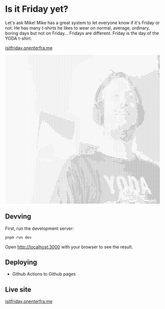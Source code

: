 # Is it Friday yet?

Let's ask Mike! Mike has a great system to let everyone know if it's Friday or not. He has many t-shirts he likes to wear on normal, average, ordinary, boring days but not on Friday... Fridays are different. Friday is the day of the YODA t-shirt.

[isitfriday.onenterfra.me](isitfriday.onenterfra.me)

<pre style='font-size: 3px;'>
......................................:.:::::::::::::::::::::::::::::::::::::::::::::::::::::::::::::::::::::::::::::::::::::::::::::::::::::::::::::::::::::::-------------------------------------------------------------------------------------------------------------------+#+=#@@@@@@%%%%%#######%@@@@%=-+%@@@%%@@@@%%%%%%%%%%%%%%*###%@@@@@@@@@@@@@@@@@@@@@@@@@@@@@@@@@@@@@@@@@@@@@@@@@@@%%%@@@@%%*====
.........................................:::::::::::::::::::::::::::::::::::::::::::::::::::::::::::::::::::::::::::::::::::::::::::::::::::::::::::::::::::::--------------------------------------------------------------------------------------------------------------------+#%##@@@@@@%%%%%%%###%@@@@@@*--=%@@@@@@@@@@%%%%%%%%%%%%%####%@@@@@@@@@@@@@@@@@@@@@@@@@@@@@@@@@@@@@@@@@@@@@@@@@@%%%%@@@@%%+====
.........................................:::::::::::::::::::::::::::::::::::::::::::::::::::::::::::::::::::::::::::::::::::::::::::::::::::::::::::::::::::----------------------------------------------------------------------------------------------------------------------=##%*@@@@%%@@%%%%%%#%%@@@@@@**@@@%@@@@@@@@@%%%%%%%%%%%@@%###%@@@@@@@@@@@@@@@@@@@@@@@@@@@@@@@@@@@@@@@@@@@@@@@@@@%%##@@@@@%=====
.........................................:::::::::::::::::::::::::::::::::::::::::::::::::::::::::::::::::::::::::::::::::::::::::::::::::::::::::::::----------------------------------------------------------------------------------------------------------------------------=*#%%@@@@%%%%%%%%%%%%%%@@@@@@@@@%*#@@@@@@@@%%%%%%%%%%%@@@###%@@@@@@@@@@@@@@@@@@@@@@@@@@@@@@@@@@@@@@@@@@@@@@@@@@%%#%@@@@@#=====
.........................................:::::::::::::::::::::::::::::::::::::::::::::::::::::::::::::::::::::::::::::::::::::::::::::::::::::::::---------------------------------------------------------------------------------------------------------------------------------+#%%%@@@%%%%%%%%%%%%@@@@@@@#*#%@@@@@@@@@@@@%%%%%%%%%@@@@##%@@@@@@@@@@@@@@@@@@@@@@@@@@@@@@@@@@@@@@@@@@@@@@@@@@@@@@@@@@@%+-====
.........................................::::::::::::::::::::::::::::::::::::::::::::::::::::::::::::::::::::::::::::::::::::::::::::::::::::---------------------------------------------------------------------------------------------------------------------------------------*#%%%@@%%%%%%%%%%@@@@@@@@@@@%=-*@@@@@@@@%%%%%%%%%%%@@@@@@@@@@@@@@@@@@@@@@@@@@@@@@@@@@@@@@@@@@@@@@@@@@@@@@@@@@@@@@@@@@#=-====
.........................................::::::::::::::::::::::::::::::::::::::::::::::::::::::::::::::::::::::::::::::::::::::::::::::::-------------------------------------------------------------------------------------------------------------------------------------------*%%%%%@@%%%%%%%%%@@@@@@@@@@@%=-#@@@%%%#%%%%%%%%%%@@@@@@@@@@@@@@@@@@@@@@@@@@@@@@@@@@@@@@@@@@@@@@@@@@@@@@@@@@@@@@@@@@@%==-=*==
..............................................::::::::::::::::::::::::::::::::::::::::::::::::::::::::::::::::::::::::::::::::::::::::---------------------------------------------------------------------------------------------------------------------------------------------=%@@@%%%%%%%%%%%%%%@@@@@@@@@@##%@@####%%%%%%%%%%%@@@@@@@@@@@@@@@@@@@@@@@@@@@@@@@@@@@@@@@*=#@@@@@@@@@@@@@@@@@@@@@@@@@%+-==+*==
..............................................:.::::::::::::::::::::::::::::::::::::::::::::::::::::::::::::::::::::::::::::::::::::-----------------------------------------------------------------------------------------------------------------------------------------------+@@@@%%%@%%%%%%%##%@@@@@@@@@@@@@@@###%%%%%%%%%%@@@@@@@@@@@@@@@@@@@@@@@@@@@@@@@@@@@@@@@@%==%@@@@@@@@@@@@@@@@@@@@@@@@@*--=+**==
.................................................:::::::::::::::::::::::::::::::::::::::::::::::::::::::::::::::::::::::::::::::::--------------------------------------------------------------------------------------------------------------------------------------------------#@@@@%%%%%%%%%####%@@@@@@@@##@@@@@##%%%%%%%%@@@@@@@@@@@@@@@@@@@@@@@@@@@@@@@@@@@@@@@@@@+-+@@@@@@@@@@@@@@@@@@@@@@@@@#===**#+==
............................................:....::::::::::::::::::::::::::::::::::::::::::::::::::::::::::::::::::::::::::::-------------------------------------------------------------------------------------------------------------------------------------------------------=#@@##%%%%%%%%#####@@@@@@@@@@@@@@@@%%%%%@@@@@@@@@@@@@@##@@@@@@@@@@@@@@@@@@@@@@@@@@@@@*=-+@@@@@@@@%#%@@@@@@@@@@@@@#==-+***===
...........................................:::::::::::::::::::::::::::::::::::::::::::::::::::::::::::::::::::::::::::::::::---------------------------------------------------------------------------------------------------------------------------------------------------------=#%=-+#%%%%%%####*%@@@@@@@@@@@@@@@@%%%@@@@@@@@@@@@@@@@@@@@@@@@@@@@@@@@@@@@@@@@@@@@@@+=-+@@@@@@@#%@%@@@@@@@@@@@@%+==-+*#+===
.................................................:::::::::::::::::::::::::::::::::::::::::::::::::::::::::::::::::::::::::-------------------------------------------------------------------==**+-------------------------------------------------------------------------=--==---=+=-----=#%%%%%####*#@@@@@@@@@*==++++*%%%@@@@@@@@@@@@@@@#@@@@@@@@@@@@@@@@@@@@@@@@@@@@@*==#@@@@@##@%++@@@@@@@@@@@@@@@@@@@#====
.................................................::::::::::::::::::::::::::::::::::::::::::::::::::::::::::::::::::::::::::----------------------------------------------------------------------+#+-----------------------------------------------------------------------========*#=-======+%%%%####**#@@@@@@#=*#*++===+%%@@@@@@@@@@@@@@@@@@@@@@@@@@@@@@@@@@@@@@@@@@@@@%==%@@@%@@%*==%@@@@@@@@@%*==+*#@%#+====
.................................................:::::::::::::::::::::::::::::::::::::::::::::::::::::::::::::::::::::::::-----------------------------------------------------------------------==#*===+*+==+#####+==-----------------------------------------------==============*%+-=======*%%%####***%@@@%@%=%@@@@@@@@@@@@@@@@@@@@@@@@#==#@@@@@@@@@@@@@@@@@@@@@@@@@@@*=#@@@@@%+===*@@@@@@@@@%+=====#%#+=====
.................................................::::::::::::::::::::::::::::::::::::::::::::::::::::::::::::::::::::::::---------------------------------------------------------------------==+##*****####*##*#%#####*+----------------------------------=------=================+##=-=====*%%%%%%####*#@@*+@@**@@@@@@@@@@@@@@@@@@@@@@@@*==*@@@@@@@@@@@@@@@@@@@@@@@@@@+=#@@@@@*====+@@@@@@@@@#======#%#*======
.................................................:::::::::::::::::::::::::::::::::::::::::::::::::::::::::::::::::::::::-------------------------------------------------------------------===+++##****####****#%###%####*===--------------------------------=======================*%*====-+%%%%%%%%####*#@*+%@*+%@@@@@@@@@@@@@@@@@@@@@@@*==+@@@@@@@@@@@@@@@@@@@@@@@@@#=*@@#*#@@+==+%@@@@@@@%+======#%#*=======
.................................................::::::::::::::::::::::::::::::::::::::::::::::::::::::::::::::::::::::-------------------------------------------------------------------=+*******+++*****+**#####%%####*****=-=====-------====-----==============================-=#%*=====*@@@@%%%%%####%@@@#==*@@@@@@@@@@@@@@@@@@@@@@@*==+%@@@@@@@@@@@@@@@@@@@@@@@*========*@@*=%@@@@@@@%+======#%#*========
..............................................::::::::::::::::::::::::::::::::::::::::::::::::::::::::::::::::::::::::::----------------------------------------------------------------==+*###*++++==+++++++========+*#%#****#*+================----================================*%%+====*%@@@@@%%%%%###%@@@#==#@@@@@@@@@@@@@@@@@@@@@@@%+=%@@@@@@@@@@@@@@@@@@@@@#+==========+%@@@@@@@@@@%=====+%%%*=========
.................................................::::::::::::::::::::::::::::::::::::::::::::::::::::::::::::::::::::::::------------------------------------------------------------==++=*#%#*==+==----==-------------==+*+**#%#+=-================================================-=*%%**%@@@#*%@@@@@%%%%%%@@@%#+=#%%@@@@@@@@@@@@@@@@@@@@@#=#@@@@@@@@@@@@@@@@@%#+=============-+@@@@@@@@@@%===-*%%#*==========
.................................................::::::::::::::::::::::::::::::::::::::::::::::::::::::::::::::::::::::::--------------------------------------------------==-------=*+++=+#%*+=---::::::::::::::::::-----===*#%%#+====================================================#%%@@%+====*%@@%%%%%%%%@@%@@%#*%@@@@@@@@@@@@@@@@@@@@@%**@@@##**+=+@@@%#+=================+%@@@@@@@@@@#===#%%#+===========
....................................................::::::::::::::::::::::::::::::::::::::::::::::::::::::::::::::::---::----------------------------------------------------=--=-=***++++*##+=-:::::::::::::::::::::---------=#%%#*+===-===============================================#%%@%%*=====*%@@@@@@@@@%*===+###*******##@@@@@@@@@@%###@@@+======#%=====================#@@@@@@@@@@@+-+%%%#+============
....................................................::::::::::::::::::::::::::::::::::::::::::::::::::::::::::::::::---::-------------------------------------------------------=+++===++++++-:::::....::::::::::::::::-------===#%##+===================================================#%%%@@@@#====+%@@@@@@@@@#===============%%*#@@@%%%##**@@@+======+%*=====================+=+@@@@@@@%+%%%%*==============
....................................................::::::::::::::::::::::::::::::::::::::::::::::::::::::::::::::::---:------------------------------------------------------=#*++==+*+====-::...........:::::::::::::::------===*@#**===================================================#%%%@@@@*=====+#@@@@@@@@%==============%#============%@@*=======%@%%%+===================+@@@@@@@@@%%*================
.......................................................::::::::::::::::::::::::::::::::::::::::::::::::::::::::::::::::-----------------------------------------------------=*%#=++++===--::..............::::::::::::::::-----====+##**+==================================================*%%%@@@%=====+@@##@@@@@@@*============%*============#@@#+#%@@@@@@@@@+===================+@@@@@@%%%*==================
......................................................:::::::::::::::::::::::::::::::::::::::::::::::::::::::::::::::::---------------------------------------------------=#%%%+*##*+==:::..................:::::::::::::::-----====+****%*=================================================+#%%@@@*===#@%+===+#@@@@@@@@@@@@@%+=+%*============*@@%*@@@@@@@@@@@*===================*@@@@%%%%*===================
.......................................................::::::::::::::::::::::::::::::::::::::::::::::::::::::::::::::::--------------------------------------------------*#%@@%*###*=-:......................:::::::::::::::-----====+**#%@%#=================================================#%%%@@**@@#========+++#@@@@@@@@@#=*%+============+@@@+%@@@@@@@@@@*===================#@%%%#%#=====================
........................................................:::::::::::::::::::::::::::::::::::::::::::::::::::::::::::::::------------------------------------------------=#%%@@%*##*+--:.....................:::::::::::::::::-----====++*#%@@@%*================================================+#%%@@@@+=============%@@@@@@@@%+%#==============+++=*@@@@@@@@@@*==================+######+======================
.......................................................::::::::::::::::::::::::::::::::::::::::::::::::::::::::::::::::-----------------------------------------------+#%%@@%**+=----:...............::::--:::::::::::::::---------====+##@@@%%#=================================================+#%%%@@%+===========+@@@@@@@@@%@*===============+++=%@@@@@@@@@*===+*#%%==========*#*##+========================
....................................................:::::::::::::::::::::::::::::::::::::::::::::::::::::::::::::::::::----------------------------------------------+#%@@@#*+=------:............:::::-::::::::..:::::------===++=====+**#@@@%%%+=================================================+#%%%@@@%*=========*@@@@@@@@@%+===============+++=*@@@@@@@@@@@@@@@@@#=========+*#*+==========================
.........................................................::::::::::::::::::::::::::::::::::::::::::::::::::::::::::::::---------------------------------------------+#%@@%#**+=-----::............::::::::::::::...:::--============+===+**%@@@%%%+==================================================+###%%%@@%+=======*@@@@@@@@*================+++==%@@@@@@@@@@@@@@@#=========*#+=============================
.........................................................::::::::::::::::::::::::::::::::::::::::::::::::::::::::::::::--------------------------------------------=#%%@@#*+====----::...........:::::::-----:::.....:--=+++====------===*#*%@@@%%%+===================================================+####%%%+========+@@@@@@@@%%%%%%%%#========++==*@@@@@@@@@@@@%%#=======+*+================================
........................................................:::::::::::::::::::::::::::::::::::::::::::::::::::::::::::------------------------------------------------*#%@@%*++++==---:::..........:---::-==++==-::.....::-=+++=====-----==++#*+#@@@#%%+=====================================================*###%#+========+%@@@@@@@@@@@@@@@========++===#@@@@@@%%@@@%*===========================================
.........................................................:::::::::::::::::::::::::::::::::::::::::::::::::::::::::::::--------------------------------------------+#%@@@+=++**=---:::..........::---=++++*++=-::.....::-=+****++++++====++*#+=#@@%#%%+=======================================================+*##+=========*@@@@@@@@@@@@@%========++===+%%%%%@@@@@#=============================================
.........................................................:::::::::::::::::::::::::::::::::::::::::::::::::::::::::::::--------------------------------------------*%%@@*=+++++=-----:..........-+=-::::----=-:::.....::-=+++**+==*##%#+++++#*==#@@%#%#===========================================================+*#*+=======#@%%%%%%%%%@%========+++===+@@@@@@%*===============================================
......................................................:..::::::::::::::::::::::::::::::::::::::::::::::::::::::::::----------------------------------------------=#%%@%=-=++===---=-........:-::..::::--===--:::.....:::-=++++++====+***+++##==+%@@%#%*========================================================================+#%%%######========+++====+#**+==================================================
......................................................:..::::::::::::::::::::::::::::::::::::::::::::::::::::::::::----------------------------------------------=+#%@%+===========-:.........::::::::::::::::.......:::-=+++=+++++++++*#++*#+==*@@@%%#============================================================================+*##%%*========+**===========================================================
......................................................::.::::::::::::::::::::::::::::::::::::::::::::::::::::::::::----------------------------------------------=+*#%%+-==+++++===-:...........:::::::::::::::......:::--=++=====+++++==+**#+===%@@@@%+=========================================================================================#%@@#==========================================================
......................................................:::::::::::::::::::::::::::::::::::::::::::::::::::::::::::::----------------------------------------------=***#*-+%@@@@%%*+=-.................::::::::::......:::-==+++===-=========**+===%@@@@%+=========================================================================================#@@@#==========================================================
......................................................:::::::::::::::::::::::::::::::::::::::::::::::::::::::::::::----------------------------------------------=+****##%%%%%%%#*=-.................::::----:..-+*+-:--=+**++===------====+####*%@@@@%+=============================================================================================+==========================================================
......................................................::::::::::::::::::::::::::::::::::::::::::::::::::::::::::::-----------------------------------------------#@%#**##%@%%%%%%+=:................:::------::-*%*=::-+#%@#**+===-------===*@@@@@@@@@@*=============================================================================================+==========================================================
......................................................::::::::::::::::::::::::::::::::::::::::::::::::::::::::::::::--------------------------------------------+**####**#%%%%%%%*+:...............:::---::::---=-----=*##%##**+===------==++#@@@@@@@@@@+============================================================================================++=========================================================
......................................................::::::::::::::::::::::::::::::::::::::::::::::::::::::::::::::-------------------------------------------=++*###%#**#%%%%%%*+:...............:----::::::--==+++===++***+++++===---===++*@@@@@@@@@@%=============================================================================================+=========================================================
.....................................................:::::::::::::::::::::::::::::::::::::::::::::::::::::::::::::::------------------------------------------=+++*##*#%###%%%%%%#=:..............:----::::::---===++=====+**++++++========++#@@@@@@@@@@@*============================================================================================+=========================================================
........................................................:::::::::::::::::::::::::::::::::::::::::::::::::::::::::::-------------------------------------------=++++***##***#%%%%%%=:.............:::-=-------:::--------===+++++++++======+++*@@@@@@@@@@@@%+==========================================================================================+=========================================-=====------====
.......................................................::::::::--::::::::::::::::::::::::::::::::::::::::::::::::---------------------------------------------=+++++++*#*++*#%%%%#=:............::--====-::::::------==++++++++++++++=====++++%@@@@@@@@@@@@*==========================================================================================++=======================================-------------====
........................................................::::::-=+====---:::::::::::::::::::::::::::::::::::::::-----------------------------------------------=+++++==+#*==+#%%%%#-::...........::---==-::::-==+=:::::---=*##*******++====++++#@@@@@@@@@@@@#=========================================================================================+#%#+====================================---==---------====
..........................................................:::.-=============--:::::::::::::::::::::::::::::::::::::-------------------------------------------+++++++++#*===*%%%%%-::...:::......::--------=*-.....:.::::-==+*##******=-==++++*@@@@@@@@@@@@#========================================================================================+%%%@%=============================================-=---====
..........................................................::::-====================--::::::::::::::::::::::::::::::::::::-------------------------------------=++++++++##+==*%%%%#-::..:::::....::::--=====-::::--===========++###****+=-===+**%@@@@@@@@@@@#=========================================================================================*%@%+============================================------====
.............................................................:============================--:::::::::::::::::::::::::::::::::--:------------------------------=++++++++##+++*%@@@#-::..:::::::::::::---:......:::::-----====++++++===++====+**#%@@@@@@@@@@@*===================================================================================================================================-===----------===
.............................................................:===================================--:::::::::::::::::::::::::::::::----------------------------=++++++++#%++*#@@%@%-:::...:::::::::::::::......:::::-----==+==++++++======+++**#%@@@@@@@@@@@*===================================================================================================================================-===----------===
.............................................................-==========================================---:::::::::::::::::::::::::::------------------------=++++++++#%+++#@@@@%=:::::::::::::::::::::::....::::::----=====+++++++=====+++**#%@@@@@@@@@@%+==============================================================================================================================-======------------===
.........................:...................................-=================================================--::::::::::::::::::::::------------------------=++=++==##+++#@@@@%+:::::..::::::::::::::......:::::::--=====+++++++======+++*##%@@@@@@@@@@#======================================================================================================================================------------===
.........................:..................................:======-==--=========================================++===--::::::::::::::--------------------------=++++++%#+++%@@@@%*-:::::.:::::::::.::::::.....::::::--=---===+====++++++++**##%@@@@@@@@@%+============================================================================================================================---=======------------===
............................................................:=====---=--=====================================================--:::::::----------------------------=++++%*+++%@@@@%*--::::::---:::::::::::::::::::::::------=======++++++*****#%@@@@@@@@@%*=============================================================================================================================---------=------------===
........................:...................................:=====----------==================================================-:::::::------------------------------=+*#+++*%@@%%%*---:::--:-:::::::::---::::::::::::-----=======+++********#%%@@@@@@@@%+==============================================================================================================================--==-=====-------------==
............................................................-===---------------===============================================-:::::::---------------------------------=+**#%%%%%%*-:-:::--::-:--:::::----------------========+++*********###%@@@@@@@#+================================================================================================================================---==------------------==
............................................................-===----------------==============================================:::::::::-----------------------------------=+++++++=:----::------:::::--------==----=========+++****########%%%@@@@%*===================================================================================================================================-====------------------==
............................................................===--------------------==========================================-:::::::::------------------------------------------==:::::::----::::::--------====-==========++++**#########%%%%@@%+-======================================================================================================================================----------------------=
...........................................................:===---------------------=========================================-:::::::::-------------------------------------------=::-::-::---:::----::-----=++==+++++++++++****#########%%%+===========================================================================================================================================-----------------------=
...........................................................:==-------------------------======================================-.::::::::--------------------------------------------:.:::::::------==---===-==+++++******+*****####%%####%%#+=-=========================================================================================================================================------------------------=
...........................................................-==---------------------------====================================-::::::::--------------------------------------------=-.:-:-------===--===+===++*********##*#####%%##%%%%%%%#+============================================================================================================================================------------------------=
...........................................................-=------------------------------==================================-::::::::--------------------------------------------=-..:--=----======--===++++++*****########%%%%%%%%%%%%%+====================================================================================================================================----=====-------------------------
..........................................................:==----------------------------------=============================-:::::::::-------------------------------------------===..::-===--=++++=======+++++********#####%%%%%%%%%%%#+=====================================================================================================================================------===------------------------=
..........................................................:==-------------------------------------==========================-:::::::::-------------------------------------------===...:::----===++++=====++******###########%%%%%%%%@%+-================================================================================================================================--------------------------------------=
..........................................................:==----------------------------------------======================--:::::::::--------------------------------------------=-:...:::::--==++++++++****************#####%%%%@%%#+==================================================================================================================================-------------------------------------==
..........................................................-=------------------------------------------====================---:::::::::----------------------------------------------.....:::::--===+++++++**************######%%@@%%#*====--========================================================================================================================-=----------------------------------------==
..........................................................-=-------------------------------------------------=============---:::::::::----------------------------------------------.....::::::::-==++++++++***###**#####%%%%%%@@%%%#+====--========================================================================================================================------------------------------------------==
..........................................................=-------------------------------------------------------========---.::::::::---------------------------------------------:......:::::::::---=+===+++++*########%%%%%@%%###*===---========================================================================================================================-------------------------------------------==
.........................................................:=-----------------------------------------------------------------::::::::::---------------------------------------------..............::::--==---=--=+++**#####%%%%##****+==------======================================================================================================================--------------------------------------------=
.........................................................:=-----------------------------------------------------------------::::::::::--------------------------------------------:...............::::::---::::---==++****###*****++==----==========================================================================================================================--------------------------------------------
.........................................................-=-----------------------------------------------------------------:::::::::-=====--------------------------------------:..................::::::::::::::--==+++******+++++=-------=======================================================================================================================---------------------------------------------
.......................... ..............................------------------------::-----------------------------------------:::::::::-++++++++=========--------------------------..................:::::::::::::::---===++++++++++++=--------==================================================================================================================-------------------------------------------------
........................................................:-------------------:::::::::---------------------------------------:::::::::-+++++++++++++++++++======----------------:...................:::::::::..::::-----====+++++++++=---------================================================================================================================--------------------------------------------------
........................................................:=----------------::::::::::::-------------------------------------:..:::::::-+++++++++++++*%%%#++++++++==========---:.....................::::::::..::::::----=====++++++++=---------================================================================================================================--------------------------------------------------
........................................................:=-------:-----::::::::::::::::------------------------------------:..:::::::-+++++++++++++*%%%%%##%###*+++*+=+++=-:.......................::::::::..:::::::----======++++++----------================================================================================================================--------------------------------------------------
........................................................-----:-::::::::::::::::::::::::------------------------------------:...::::::=+++++++++++*#%%%%%#*++*##***###*=-:...........................:::::::...::::::-----======+++++----------================================================================================================================--------------------------------------------------
........................................................-----:::::::::::::::::::::::::::-----------------------------------:.....::::=++++++++++#%%%%%#+==+**+=++++*+=:.............................::::::::::::::::-----=====++++++---------=================================================================================================================--------------------------------------------------
.......................................................:---:::::::::::::::::::::::::::::-----------------------------------:.:..:::::=+++##*++++*#%%%%*=+==++****####****+-:..........................::::::::::::::----======++++++=------------====-====================================================================================================-----------------------------------------------------=
.......................................................:---:::::::::::::::::::::::::::::-----------------------------------....::::.:=++*#*++**+*###**************#######*###+-.........................::::::--:::--------====++++++==-------------=---==============================================================================================-==------------------------------------------------------=
.......................................................:--:::::::::::::::::::::::::::::-----------------------------------:.....:::-=+++*+++*******************###*#############*=:.....................:::::--------------====+++++++#%@%*=---------==-=============================================================================================-----------------------------------------------------------
.......................................................---:::::::::::::::::::::::::::::-----------------------------------==++**********#####################################%#######*=-:...............::::::-------------===++++++++++*%@%*---------------=======================================================================================-------------------------------------------------------------
.......................................................--:::::::::::::::::::::::::::::::------------------------------=+********################################################%%%########***++=-:.....:::::-----==------=====++++++++++*%%@%+=====-----------=================================================================================----------------------------------------------------------------
.......................................................-::::::::::::::::::::::::::::::::::::::::::-----------------=+++******###########%%%########%###########################%##%%%%%%%%%######%%##*++=--:::--------------============+#%@@@#*++==---------------=============================================================================-====-----------------------------------------------------------
......................................................:-::::................::::::::::::::::::::::::::-----------=++++*****###########%%%%%%%%####%%%%%%%########################%%%%%%%%%%%%%%%%%%%%%%%%%%%%###**+===-------========+#%%%%@@@@@@%*+==---------------==================================================================================----------==---------------------------------------------
......................................................:-::::::.....................:::::::::::::::::::::::::::-==+++++*#############%%%%%%%%%%%#####%%%%%%%%%########################%%%%%%%%%%%%%%%%%%%%%%%%%%%%%%%@@@@%%%%#**++*##%%%%@@@@@@@@@@%%%@@%#*+=------=-------==================================================================-----============---------------------------------------------------
......................................................--:::::::::::::::::::.........:::::::::::::::::::::::::-=++++*++##%##########%%%%%%%%%%%%%######%%%%%%%%%%%%%%%###%%###%%%%###%%%%%%%%%%%%%%@@@@@@@%%%%%%%%%%@@@@@@@@@@@@%%%@@@@@@@@@@@@@@@@@@@@@@@@@@@%%%%#*+==----=====--====================================================================-----------------------------------------------------------
......................................................--:::::::::::::::::::::::::::::::::::::::::::::::::::--=++++*****#%%##########%%%%%%%%%%%%%%######%%%%%%%%%%%%%%###%%%%%%%%%%%%%%%%%%%%%%%%%%%%%%%%@@@@@@@@@@@@@@@@@@@@@@@@@@@@@@@@@@@@@@@@@@@@@@@@@@@@@@@@@%%@@%%#*+=---==--=-----=================================================----------------------------------------------------------------------
.....................................................:--::::::::::::::::::::::::::::::::::::::::::::::::::===++********#%%%%#########%%%%%%%%%%%%%%#######%%%%%%%%%%%%%%#%%%%%%%%%%%%%%%%%%%%%%%%%%%%%%%%%%%%%%%@@@@@@@@@@@@@@@@@@@@@@@@@@@@@@@@@@@@@@@@@@@@@@@@@@@@@@@@@@%%%#*=--=---------=========================+============-==---------------------------------------------------------------------------
.....................................................:--::::::::::::::::::::::::::::::::::::::::::::::::-+==+++********#%%%%%%%######%%%%%%%%%%%%%%########%%%%%%%%%%%%%%%%%%%%%%%%%%%%%%%%%%%%%%%%%%%%%%%%%%%%%%%%%%%%%%@@@@@@@@@@@@@@@@@@@@@@@@@@@@@@@@@@@@@@@@@@@@@@@@@@@%%%@%%*=--=--------=====--===============+============-==---------------------------------------------------------------------------
.....................................................---::::::::::::::::::::::::::::::::::::::::::::::-=+==++++********##%%@%%%%%####%%%%%%%%%%%%%%%#######%%%%%%%%%%%%%%%%%%%%%%%%%%%%%%%%%%%%%%%%%%%%%%%%%%%%%%%%%%%%@@@@@@@@@@@@@@@@@@@@@@@@@@@@@@@@@@@@@@@@@@@@@@@@@@@@@@@@@@@@@%+-=-----------=---===============+=========----=----------------------------------------------------------------------:::--
.....................................................--:::::::::::::::::::::::::::::::::::::::::::::::=+===+******###***#%%%%%%%%%####%%@@%%%%%%%%%%%#######%%%%%%%%%%%%%%%%%%%%%%%%%%%%%%%%%%%%%%%%%%%%%%%%%%%%%%%%%%%%%@@@@@@@@@@@@@@@@@@@@@@@@@@@@@@@@@@@@@@@@@@@@@@@@@@@@@@@@@@@@@*=------------------=-==========+=========----=----------------------------------------------------------------------:::::
.....................................................--::::::::::::::::::::::::::::::::::::::::::::::-=++++*******####**#%%%%%%%%%%###%%@@%%%%%%%%%%%%########%%%%%%%%%%%%%%%%%%%%%%%%%%%%%%%%%%%%%%%%%%%%%%%%%%%%%%%@@@@@@@@@@@@@@@@@@@@@@@@@@@@@@@@@@@@@@@@@@@@@@@@@@@@@@@@@@@@@@@@@@#=----------------------=================----==---------------------------------------------------------------------:::::
....................................................:--:::::::::::::::::::::::::::::::::::::::::::::-=+*++=+*******####*###%%@%%%%%%###%@@@@%%%%%%%%%%%########%%%%%@@%%%%%%%%%%%%%%%%%%%%%%%%%%%%%%%%%%%%%%%%%%%%%%%@@@@@@@@@@@@@@@@@@@@@@@@@@@@@@@@@@@@@@@@@@@@@@@@@@@@@@@@@@@@@@@@@@@#------------------------=======-=======-----=---------------------------------------------------------------------:::::
....................................................:-:::::::::::::::::::::::::::::::::::::::::::::-+=+*++=+*****##**##*#%#%%@@@%%%####%%@@@@%%%%%%%%%%%########%%%@@@@@%%%%%%%%%%%%%%%%%%%%%%%%%%%%%%%%%%%%%%%%%%%%%%%@@@@@@@@@@@@@@@@@@@@@@@@@@@@@@@@@@@@@@@@@@@@@@@@@@@@@@@@@@@@@@@@@@*-------------------------=====-=======-----=--------------------------------------------------------------------::::::
....................................................--::::::::::::::::::::::::::::::::::::::::::::-++=+*++=+**#####*###*##%%%%@@@%%%####%@@@@@%%%%%%%%%%#########%%@@@@@%%%%%%#%%%%%%%%%%%%%%%%%%%%%%%%%%%%%%%%%%%%%%%%%%%%%%%%@@@%%@@@@@@@@@@@@@@@@@@@@@@@@@@@@@@@@@@@@@@@@@@@@@@@@@@@@@@+-------------------------============-----=---------------------------------------------------------------------:::::
....................................................--:::::::::::::::::::::::::::::::::::::::::::-**+=+*++=++**#######%#*###%%@@@%%%%###%%@@@@%%%%%%%%%%%%#######%%%@@@@@%%%%%%#%%%%%%%%%%%%%%%%%%%%%%%%%%%%%%%%%%%%%%%%%%@%%%%@@@%%@@@@@@@@@@@@@@@@@@@@@@@@@@@@@@@@@@@@@@@@@@@@@@@@@@@@@@#=-------------------------====-======-----=-----------------------------------------------:::::::::::::---------:::::
....................................................--::::::::::::::::::::::::::::::::::::::::::-**++=+*+++++*##########*####%%@@%%%%%##%%%@@@%%%%%%%%%%%%%########%%@@@@@%%%%%%%%%%%%%%%%%%%%%%%%%%%%%%%%%%%%%%%%%%%%%%%%%%@%%%%%%%%@@@@@@@@@@@@@@@@@@@@@@@@@@@@@@@@@@@@@@@@@@@@@@@@@@@@@@#=-------------------------===-======---------------------------------------------::::---::::::::::::::::-------:::::
...................................................:--:::::::::::::::::::::::::::::::::::::::::-+*+++++++++++**#######%%**###%%@@@@@%%###%%@@@%%%%%%%%%%%%%%#######%%@@@@@@%%%%%#+=--==+#%%%%#+++++=*%%%%%#***++==+*#%%%%%%%%*****###%%@@@@@@@@@@@@@@@@@@@@@@@@@@@@@@@@@@@@@@@@@@@@@@@@@@@@@+------------------------=-==-======---------------------------------------------::::::::::::::::::::::::------:::::
...................................................:-::::::::::::::::::::::::::::::::::::::::::+***++++++*++++*###%%%#%%#**###%%@@@@%%%###%@@@@%%%%#%%%%%%%%%######%%@@@@@%%%%%%%*-:::::-*%%%=.:::::=%%%#-::::::::::::=#%%%%#-::::::::---+#@@@@@@@@#+++**%@@@@@@@@@@@@@@@@@@@@@@@@@@@@@@@@@@%=--------------------------==-====-----------------------------------:::::---::::::::::::::::::::::::::::-----:::::
...................................................--:::::::::::::::::::::::::::::::::::::::::-*#**++++++**+++**##%%%%%%#***###%@@@@@%%%##%%@@@@%%%%##%%%%%%%%######%%@@@@%%%%%%%##*::::::+%%=::::::+%%%=:::::::::::::::+%%%%+:::::-----:::=#@@@@@@#------*@@@@@@@@@@@@@@@@@@@@@@@@@@@@@@@@@@*--------------------------==-====-------------------------------::::::::::::::::::::::::::::::::::::::::::::::::::
...................................................--::::::::::::::::::::::::::::::::::::::::-+****++*+++**++++*##%%%%%%%#***##%%@@@@@%%%##%%@@@%%%%%##%%%%%%%%######%@@@@%%%%%%%%%%#=:::::+#-::::::#%%%=::--:-#%#*-:::::=#%%#-:::::=*+-:--::+@@%%@%-:-----*@@@@@@@@@@@@@@@@@@@@@@@@@@@@@@@@@@*--------------------------=-===-------------------------:::::::::::::::::::::::::::::::::::::::::::::::::::::::::
...................................................--:::::::::::::::::::::::::::::::::::::::-+*##**++**++***+++**##%%%%%@%##**##%@@@@@@%%##%%@@@%%%%%%%#%%%%%%%%#####%%@@@@%%%%%%%%%%%+:::::-::::::-%%%%*:::::-#%%%#-:::::+%%%+:::::=%%%=:::::+%%%%%=:------*@@@@@@@@@@@@@@@@@@@@@@@@@@@@@@@@@@+-------------------------=--==----------------------::::::::::::::::::::::::::::::::::::::::::::::::::::::::::::
..................................................:--:::::::::::::::::::::::::::::::::::::::+***#**+++*****+++++*##%%%%%@%#%%#*#%%@@@@@%%%##%@@@%%%%##%%%%%%%@%%%####%%@@@@@%%%%%%%%%%%*:::::::::::+%%%%#-:::--=%%%%*::::::*%%#-:::::*%%%=::::-*%%%%*::--+---*@@@@@@@@@@@@@@@@@@@@@@@@@@@@@@@@@%=------------------------==-==-------------------:::::::::::::::::::::::::::::::::::::::::::::::::::::::::::::::
..................................................:-:::::::::::::::::::::::::::::::::::::::=+******+++*******+++**#%%%%%@@%%@%###%@@@@@@%%%#%@@@%%%###%%%%%%%@@%%#####%%@@@@%%%%%%%%%%%%#-.::::::::*%%%%%*:::---*%%%%=:::-:-#%%+:::::=%%@*:::::-%%%%#-:--+#---+@@@@@@@@@@@@@@@@@@@@@@@@@@@@@@@@@*-------------------------=-===------------------:::::::::::::::::::::::::::::::::::::::::::::::::::::::::::::::
..................................................:-::::::::::::::::::::::::::::::::::::::-++******++++*******+++*##%%%%@@@%%@%##%@@@@@@@%%#%%@@%%%###%%%%%#%@@%%%####%%@@@@%%%%%%%%%%%%%%=:::::::-#%%%%%%=::::--#%%%#-:::::+%%#-:::::*%%%=:::::+%%%%-::--##---+%@@@@@@@@@@@@@@@@@@@@@@@@@@@@@@@@+------------------------=--==---------::-----:::::::::::::::::::::::::::::::::::::::::::::::::::::::::::::::::
..................................................--:::::::::::::::::::::::::::::::::::::-=+***#***++++*******++++*##%%%@@@%%%@%##@@@@@@%%%%%%@@@%%##%@@@%%#%%@@%%####%%@@@@%%%%%%%%%%%%%%%+::::::-#%%%%%%#-:::--+%%%#=:::--=*%%+:::::=%%%*:::::-#%%%=::::+%#---=%@@@@@@@@@@@@@@@@@@@@@@@@@@@@@@@%=-----------------------=--==-----::---:::::::::::::::::::::::::::::::::::::::::::::::::::::::::::::::::::::::
..................................................--:::::::::::::::::::::::::::::::::::::=++***#**+++++++******+++**##%%@@@@%%@@%#%@@@@@@%@%%%@@@%###%@@@%%%%%%@%%#*##%%@@@@%%%%%%%%%%%%%%%%-::::::+%%%%%%%+::::--*%%%#---------=------*%%%=:::::=%%%+::::-+*+---=#@@@@@@@@@@@@@@@@@@@@@@@@@@@@@@@*---------------------------=-----:::--:::::::::::::::::::::::::::::::::::::::::::::::::::::::::::::::::::::::
.................................................:-:::::::::::::::::::::::::::::::::::::-=++***#***++++++*******+++**##%@@@@%%%@@#%@@@@@@@@%%%@@%%##%@@@@%%%%%%%%%#*##%%@@@@%%%%%%%%%%%%%%%%#::::.::#%%%%%%%=::::-=%%%+--------=-----::=%###-:::--*%%#-:::---------#@@@@@@@@@@@@@@@@@@@@@@@@@@@@@@%=-----------------------=--=-----:::--:::::::::::::::::::::::::::::::::::::::::::::::::::::::::::::::::::::::
.................................................:-::::::::::::::::::::::::::::::::::::-=+++***##**+++++++******++++*##%%@@@@%%@@%#@@@@@@@@@%#%@%%##%@@@%%%#%%%%%%#*##%%@@@@@%%%%%%%%%%%%%%%%+:::::.=#%%%%%%%=:::--==--------==------=--==*#-::---+%%#-:::::--------*@@@@@@@@@@@@@@@@@@@@@@@@@@@@@@#-----------------------=--------:::--:::::::::::::::::::::::::::::::::::::::::::::::::::::::::::::::::::::::
..................................................:-::::::::::::::::::::::::::::::::::::==+++**###**++++++++***#**++++*##%@@@@%#%@%#%@@@@@@@@%#%%%##%@@@@%%%#%%%%%#####%%@@@@@@%%%%%%%%%%%%%%%#-::::::*%%%%%%%%+-:------:--=--===------------::----=%%%=::::-*%##*----+@@@@@@@@@@@@@@@@@@@@@@@@@@@@@@+----------------------=--------:::--::::::::::::::::::::::::::::::::::::::::::::::::::::::::::::::::::::::
.................................................--:::::::::::::::::::::::::::::::::::==++++***##***+++++++***##**+++**#%%@@@@%%@@%%@@@@@@@@%#%%%#%%@@@@%%%%%%%%##*###%%%%@@@@%%%%%%%%%%%%%%%%+..::::=#%%%%%#-:-::--------==-==+=----====---------+%%%+:::::+%%%%*----+@@@@@@@@@@@@@@@@@@@@@@@@@@@@@#--------------------------------:::-:::::::::::::::::::::::::::::::::::::::::::::::::::::::::::::::::::::::
.................................................--::::::::::::::::::::::::::::::::::-=+++++**###***++++++++***##**+++**#%@@@@@%%@%%@@@@@@@@%%#%##%@@@@@%%%%%%%%##*###%%%%%@@@%%%%%%%%%%%%%%%%#-:----=#%%%%%#=-------===---======--=====--=-:----=#%%%+.:---=#%%%@#=---+%@@@@@@@@@@@@@@@@@@@@@@@@@@@@*----------------------=--------:::-:::::::::::::::::::::::::::::::::::::::::::::::::::::::::::::::::::::::
................................................:--:::::::::::::::::::::::::::::::::-=+++++****##****+++++++****##*++++*##%@@@@%%%@%@@@%%@@@@%##%%%@@@@@%%%%%%###**###%%%%%@@%%%%%%%%%%%%%%%%%%%%%%#%%%%%%%%%+::--::--===----==----=====--------=-=#%%###%%%%%%%@@@@@@@%@@@@@@@@@@@@@@@@@@@@@@@@@@@@@@#---------------------=--------:::-:::::::::::::::::::::::::::::::::::::::::::::::::::::::::::::::::::::::
................................................:-::::::::::::::::::::::::::::::::::=++++++*****##****++++++***###**+++**#%%@@@@%%@%%@%%%@@@@%##%%@@@@@@%%%%%###**####%%%%@@@%%%%%%%%%%%%%%%%%%%%%%%%%%%%%%%#-:--:-------====================---===----*+:--+%%%@@@@@@@@@@@@@@@@@@@@@@@@@@@@@@@@@@@@@@@#-----------------------------:::--::::::::::::::::::::::::::::::::::::::::::::::::::::::::::::::::::::::
................................................--:::::::::::::::::::::::::::::::::=++++++********#****+++++****###**+++**#%@@@@%%@@%%%%%@@@@%##%%@@@@@@%%%%###**#####%%%@@%%%%%%%%%%%%%%%%%%%%%%%%%%%%%%%%%+:------------=----===---=======--=====------:==**#%%@@@@@@@@@@@@@@@@@@@@@@@@@@@@@@@@@@@@@@@*--------------------=-------:::--::::::::::::::::::::::::::::::::::::::::::::::::::::::::::::::::::::::
................................................--::::::::::::::::::::::::::::::::=++++++***************++++****####*+++**#%@@@@%%%@@%%%%@@@@%%#%@@@@@@%%%%####**#####%%@@@%%%%%%%%%%%%%%%%%%%%%%%%%%%%%%%%%=.-==-:--------------=----=============-==-:::=+*#%%%%@@@@@@@@@@@@@@@@@@@@@@@@@@@@@@@@@@@@@@@*-------------------=-------:::--::::::::::::::::::::::::::::::::::::::::::::::::::::::::::::::::::::::
...............................................:=-:::::::::::::::::::::::::::::::-++++**************#***********####**+++**#%@@@@%%@@%%%@@@@@@%#%@@@@@@%%%###########%%%@@@%%%%%%%%%%%%%%%%%%%%%%%%%%%%%%%%#::-====---------=--========-=-==--=++====+==---=+*%%%%%@@@@%%###%%%%@@@@@@@@@@@@@@@@@@@@@@@@@@+--------------------------::::-::::::::::::::::::::::::::::::::::::::::::::::::::::::::::::::::::::::
...............................................:=-::::::::::::::::::::::::::::::-=++****************##**********#####*+++**#%@@@@@%@@@%%@@@@@@%#%@@@@@%%%%###########%%@@@@%%%%%%%%%%%%#%%%%%%%%%%%%%%%%#*+=--=++***+++++==-===-----=-:::-----==+**+++++==-----:----=====+*****+#@@@@@@@@@@@@@@@@@@@@@@@@@%=--------------------------:::-::::::::::::::::::::::::::::::::::::::::::::::::::::::::::::::::::::::
...............................................-=-:::::::::::::::::::::::::.:.::=++****************####********######**+++*#%@@@@@%%@@%%@@@@@@%#%@@@@@%##############%%@@@%%%%%%%%%%%#*==----=++++==--:.=*#**###*+====-+++**++**==-------=+*++======++*****####**##+=++***#%%#**#%@@@@@@@@@@@@@@@@@@@@@@@@@%=-----------------=-------:::-::::::::::::::::::::::::::::::::::::::::::::::::::::::::::::::::::::::
...............................................:-::::::::::::::::::::::::::::::-+++****************####********#######*++**#%%@@@@%%@@@%%@@@@@%%%@@@@@%###########%%%%@@@%%%%%%%%%*-:::::-------::::::::+##*##%*+*=------==---==+#########+--------=====++===+####%#+*#####%%#%@@@@@@@@@@@@@@@@@@@@@@@@@@@@@%=------------------------:::-::::::::::::::::::::::::::::::::::::::::::::::::::::::::::::::::::::::
</pre>

## Devving

First, run the development server:

```bash
pnpm run dev
```

Open [http://localhost:3000](http://localhost:3000) with your browser to see the result.

## Deploying

- Github Actions to Github pages

## Live site

[isitfriday.onenterfra.me](isitfriday.onenterfra.me)
